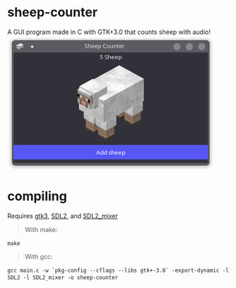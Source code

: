 # sheep-counter
A GUI program made in C with GTK+3.0 that counts sheep with audio!
![sheep-counter](example/sheep-counter.png)
# compiling
Requires [gtk3](https://www.gtk.org/), [SDL2](https://www.libsdl.org/download-2.0.php), and [SDL2_mixer](https://www.libsdl.org/projects/SDL_mixer/)
> With make:
```
make
```
> With gcc:
```
gcc main.c -w `pkg-config --cflags --libs gtk+-3.0` -export-dynamic -l SDL2 -l SDL2_mixer -o sheep-counter
```
